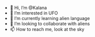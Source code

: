 - 👋 Hi, I’m @Kalana
- 👀 I’m interested in UFO
- 🌱 I’m currently learning alien language
- 💞️ I’m looking to collaborate with aliens
- 📫 How to reach me, look at the sky

<!---
IT20072810/IT20072810 is a ✨ special ✨ repository because its `README.md` (this file) appears on your GitHub profile.
You can click the Preview link to take a look at your changes.
--->
